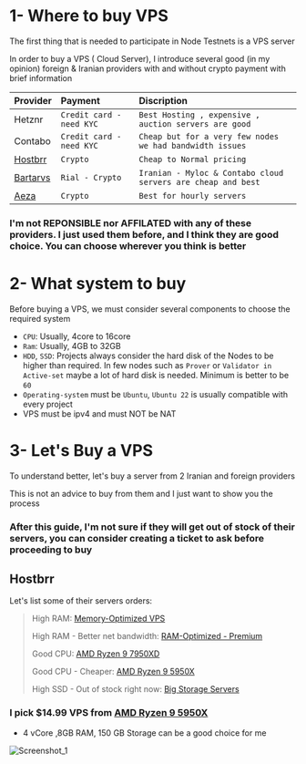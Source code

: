 # 1- Where to buy VPS

The first thing that is needed to participate in Node Testnets is a VPS server

In order to buy a VPS ( Cloud Server), I introduce several good (in my opinion) foreign & Iranian providers with and without crypto payment with brief information

| Provider |   Payment   | Discription                     |
| :-------- | :------- | :-------------------------------- |
| Hetznr      | `Credit card - need KYC` | `Best Hosting , expensive , auction servers are good` |
| Contabo      | `Credit card - need KYC` | `Cheap but for a very few nodes we had bandwidth issues` |
| [Hostbrr](https://hostbrr.com/)      | `Crypto` | `Cheap to Normal pricing` |
| [Bartarvs](https://bartarvs.net/)      | `Rial - Crypto` | `Iranian - Myloc & Contabo cloud servers are cheap and best` |
| [Aeza](https://aeza.net/)     | `Crypto` | `Best for hourly servers` |

### I'm not REPONSIBLE nor AFFILATED with any of these providers. I just used them before, and I think they are good choice. You can choose wherever you think is better

# 2- What system to buy
Before buying a VPS, we must consider several components to choose the required system

* `CPU`: Usually, 4core to 16core
* `Ram`: Usually, 4GB to 32GB
* `HDD`, `SSD`: Projects always consider the hard disk of the Nodes to be higher than required. In few nodes such as `Prover` or `Validator in Active-set` maybe a lot of hard disk is needed. Minimum is better to be `60` 
* `Operating-system` must be `Ubuntu`, `Ubuntu 22` is usually compatible with every project
* VPS must be ipv4 and must NOT be NAT

# 3- Let's Buy a VPS
To understand better, let's buy a server from 2 Iranian and foreign providers

This is not an advice to buy from them and I just want to show you the process

### After this guide, I'm not sure if they will get out of stock of their servers, you can consider creating a ticket to ask before proceeding to buy

## Hostbrr
Let's list some of their servers orders:

> High RAM: [Memory-Optimized VPS](https://my.hostbrr.com/order/main/packages/largeram/?group_id=23)
> 
> High RAM - Better net bandwidth: [RAM-Optimized - Premium](https://my.hostbrr.com/order/main/packages/largeram/?group_id=38)
> 
> Good CPU: [AMD Ryzen 9 7950XD](https://my.hostbrr.com/order/main/packages/vps7950/?group_id=14)
> 
> Good CPU - Cheaper: [AMD Ryzen 9 5950X](https://my.hostbrr.com/order/main/packages/vpsgermany/?group_id=13)
> 
> High SSD - Out of stock right now: [Big Storage Servers](https://my.hostbrr.com/order/main/index/storage) 

### I pick $14.99 VPS from [AMD Ryzen 9 5950X](https://my.hostbrr.com/order/main/packages/vpsgermany/?group_id=13)

* 4 vCore ,8GB RAM, 150 GB Storage can be a good choice for me

![Screenshot_1](https://github.com/user-attachments/assets/3e1cf6a4-583a-41c6-a300-5d3e1b6d0dc2)




